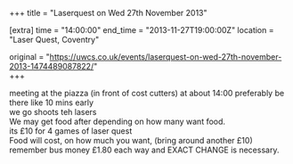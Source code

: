 +++
title = "Laserquest on Wed 27th November 2013"

[extra]
time = "14:00:00"
end_time = "2013-11-27T19:00:00Z"
location = "Laser Quest, Coventry"

original = "https://uwcs.co.uk/events/laserquest-on-wed-27th-november-2013-1474489087822/"    
+++

meeting at the piazza (in front of cost cutters) at about 14:00 preferably be there like 10 mins early  
we go shoots teh lasers  
We may get food after depending on how many want food.  
its £10 for 4 games of laser quest  
Food will cost, on how much you want, (bring around another £10)  
remember bus money £1.80 each way and EXACT CHANGE is necessary.

